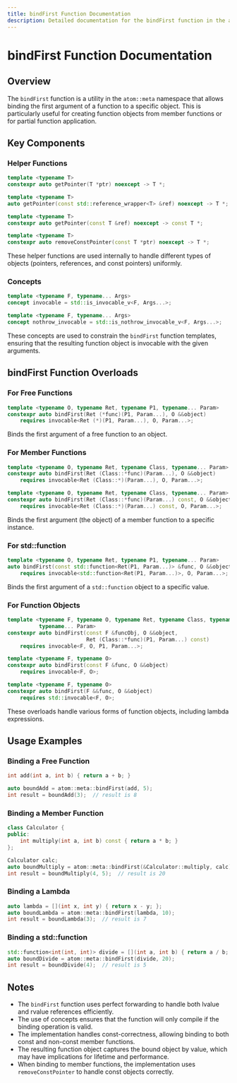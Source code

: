```yaml
---
title: bindFirst Function Documentation
description: Detailed documentation for the bindFirst function in the atom::meta namespace, including helper functions, concepts, function overloads, and usage examples for binding the first argument of various types of functions.
---
```


# bindFirst Function Documentation

## Overview

The `bindFirst` function is a utility in the `atom::meta` namespace that allows binding the first argument of a function to a specific object. This is particularly useful for creating function objects from member functions or for partial function application.

## Key Components

### Helper Functions

```cpp
template <typename T>
constexpr auto getPointer(T *ptr) noexcept -> T *;

template <typename T>
auto getPointer(const std::reference_wrapper<T> &ref) noexcept -> T *;

template <typename T>
constexpr auto getPointer(const T &ref) noexcept -> const T *;

template <typename T>
constexpr auto removeConstPointer(const T *ptr) noexcept -> T *;
```

These helper functions are used internally to handle different types of objects (pointers, references, and const pointers) uniformly.

### Concepts

```cpp
template <typename F, typename... Args>
concept invocable = std::is_invocable_v<F, Args...>;

template <typename F, typename... Args>
concept nothrow_invocable = std::is_nothrow_invocable_v<F, Args...>;
```

These concepts are used to constrain the `bindFirst` function templates, ensuring that the resulting function object is invocable with the given arguments.

## bindFirst Function Overloads

### For Free Functions

```cpp
template <typename O, typename Ret, typename P1, typename... Param>
constexpr auto bindFirst(Ret (*func)(P1, Param...), O &&object)
    requires invocable<Ret (*)(P1, Param...), O, Param...>;
```

Binds the first argument of a free function to an object.

### For Member Functions

```cpp
template <typename O, typename Ret, typename Class, typename... Param>
constexpr auto bindFirst(Ret (Class::*func)(Param...), O &&object)
    requires invocable<Ret (Class::*)(Param...), O, Param...>;

template <typename O, typename Ret, typename Class, typename... Param>
constexpr auto bindFirst(Ret (Class::*func)(Param...) const, O &&object)
    requires invocable<Ret (Class::*)(Param...) const, O, Param...>;
```

Binds the first argument (the object) of a member function to a specific instance.

### For std::function

```cpp
template <typename O, typename Ret, typename P1, typename... Param>
auto bindFirst(const std::function<Ret(P1, Param...)> &func, O &&object)
    requires invocable<std::function<Ret(P1, Param...)>, O, Param...>;
```

Binds the first argument of a `std::function` object to a specific value.

### For Function Objects

```cpp
template <typename F, typename O, typename Ret, typename Class, typename P1,
          typename... Param>
constexpr auto bindFirst(const F &funcObj, O &&object,
                         Ret (Class::*func)(P1, Param...) const)
    requires invocable<F, O, P1, Param...>;

template <typename F, typename O>
constexpr auto bindFirst(const F &func, O &&object)
    requires invocable<F, O>;

template <typename F, typename O>
constexpr auto bindFirst(F &&func, O &&object)
    requires std::invocable<F, O>;
```

These overloads handle various forms of function objects, including lambda expressions.

## Usage Examples

### Binding a Free Function

```cpp
int add(int a, int b) { return a + b; }

auto boundAdd = atom::meta::bindFirst(add, 5);
int result = boundAdd(3);  // result is 8
```

### Binding a Member Function

```cpp
class Calculator {
public:
    int multiply(int a, int b) const { return a * b; }
};

Calculator calc;
auto boundMultiply = atom::meta::bindFirst(&Calculator::multiply, calc);
int result = boundMultiply(4, 5);  // result is 20
```

### Binding a Lambda

```cpp
auto lambda = [](int x, int y) { return x - y; };
auto boundLambda = atom::meta::bindFirst(lambda, 10);
int result = boundLambda(3);  // result is 7
```

### Binding a std::function

```cpp
std::function<int(int, int)> divide = [](int a, int b) { return a / b; };
auto boundDivide = atom::meta::bindFirst(divide, 20);
int result = boundDivide(4);  // result is 5
```

## Notes

- The `bindFirst` function uses perfect forwarding to handle both lvalue and rvalue references efficiently.
- The use of concepts ensures that the function will only compile if the binding operation is valid.
- The implementation handles const-correctness, allowing binding to both const and non-const member functions.
- The resulting function object captures the bound object by value, which may have implications for lifetime and performance.
- When binding to member functions, the implementation uses `removeConstPointer` to handle const objects correctly.
